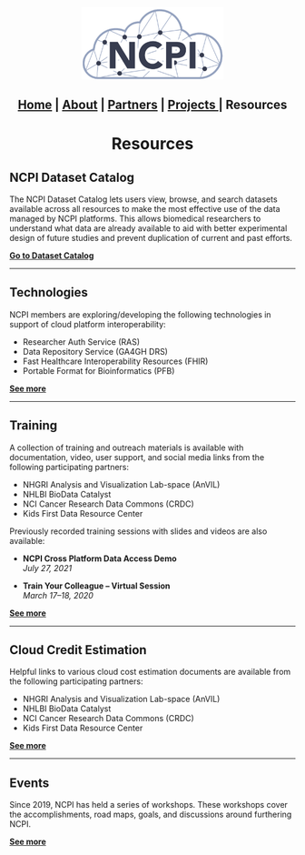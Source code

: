 <p align="center"><img src="https://github.com/NCPITest/.github/blob/main/profile/ncpi-logo-close-crop.png" width="250" alt="NCPI Logo"/></p>

<div align="center">
  <h2>
    <a href="https://github.com/NCPITest">Home</a> |
    <a href="https://github.com/NCPITest/About/blob/main/README.md"> About</a> |
    <a href="https://github.com/NCPITest/Partners/blob/main/README.md">Partners</a> |
    <a href="https://github.com/NCPITest/Projects/blob/main/README.md"> Projects </a> |
    <a> Resources </a>
  </h2>
</div>

# <p align="center"> Resources  </p>




## NCPI Dataset Catalog

The NCPI Dataset Catalog lets users view, browse, and search datasets available across all resources to make the most effective use of the data managed by NCPI platforms. This allows biomedical researchers to understand what data are already available to aid with better experimental design of future studies and prevent duplication of current and past efforts.

[**Go to Dataset Catalog**](https://ncpi-data.org)

---

## Technologies

NCPI members are exploring/developing the following technologies in support of cloud platform interoperability:

- Researcher Auth Service (RAS)
- Data Repository Service (GA4GH DRS)
- Fast Healthcare Interoperability Resources (FHIR)
- Portable Format for Bioinformatics (PFB)

[**See more**](Technologies.md)

---

## Training

A collection of training and outreach materials is available with documentation, video, user support, and social media links from the following participating partners:

- NHGRI Analysis and Visualization Lab-space (AnVIL)
- NHLBI BioData Catalyst
- NCI Cancer Research Data Commons (CRDC)
- Kids First Data Resource Center

Previously recorded training sessions with slides and videos are also available:

- **NCPI Cross Platform Data Access Demo**  
  *July 27, 2021*

- **Train Your Colleague – Virtual Session**  
  *March 17–18, 2020*

[**See more**](Trainings.md)

---

## Cloud Credit Estimation

Helpful links to various cloud cost estimation documents are available from the following participating partners:

- NHGRI Analysis and Visualization Lab-space (AnVIL)
- NHLBI BioData Catalyst
- NCI Cancer Research Data Commons (CRDC)
- Kids First Data Resource Center

[**See more**](Cloud%20Credit%20Estimation.md)

---


## Events
Since 2019, NCPI has held a series of workshops. These workshops cover the accomplishments, road maps, goals, and discussions around furthering NCPI.  

[**See more**](Past%20Events.md) 





